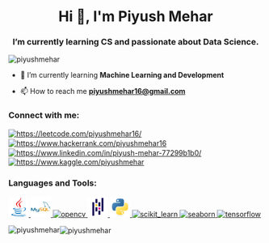 <!-- ### Hi there 👋

**piyushmehar/piyushmehar** is a ✨ _special_ ✨ repository because its `README.md` (this file) appears on your GitHub profile.

Here are some ideas to get you started:
- 🌱 I’m currently learning CS
- 👯 I’m looking to collaborate on open source 
- 🤔 I’m looking for help with coding 
- 📫 How to reach me: https://twitter.com/piyushmehar 
- 🌟Linked In https://www.linkedin.com/in/piyush-mehar-77299b1b0/

![GitHub Streak](https://github-readme-streak-stats.herokuapp.com/?user=piyushmehar)
 -->
 
<h1 align="center">Hi 👋, I'm Piyush Mehar</h1>
<h3 align="center">I’m currently learning CS and passionate about Data Science.</h3>

<p align="left"> <img src="https://komarev.com/ghpvc/?username=piyushmehar&label=Profile%20views&color=0e75b6&style=flat" alt="piyushmehar" /> </p>

- 🌱 I’m currently learning **Machine Learning and Development**

- 📫 How to reach me **piyushmehar16@gmail.com**

<h3 align="left">Connect with me:</h3>
<p align="left">
<a href="https://leetcode.com/piyushmehar16/" target="blank"><img align="center" src="https://raw.githubusercontent.com/rahuldkjain/github-profile-readme-generator/master/src/images/icons/Social/leet-code.svg" alt="https://leetcode.com/piyushmehar16/" height="30" width="40" /></a>
<a href="https://www.hackerrank.com/piyushmehar16" target="blank"><img align="center" src="https://raw.githubusercontent.com/rahuldkjain/github-profile-readme-generator/master/src/images/icons/Social/hackerrank.svg" alt="https://www.hackerrank.com/piyushmehar16" height="30" width="40" /></a>
<a href="https://www.linkedin.com/in/piyush-mehar-77299b1b0/" target="blank"><img align="center" src="https://raw.githubusercontent.com/rahuldkjain/github-profile-readme-generator/master/src/images/icons/Social/linked-in-alt.svg" alt="https://www.linkedin.com/in/piyush-mehar-77299b1b0/" height="30" width="40" /></a>
<a href=https://www.kaggle.com/piyushmehar" target="blank"><img align="center" src="https://raw.githubusercontent.com/rahuldkjain/github-profile-readme-generator/master/src/images/icons/Social/kaggle.svg" alt="https://www.kaggle.com/piyushmehar" height="30" width="40" /></a>
</p>

<h3 align="left">Languages and Tools:</h3>
<p align="left"> <a href="https://www.java.com" target="_blank" rel="noreferrer"> <img src="https://raw.githubusercontent.com/devicons/devicon/master/icons/java/java-original.svg" alt="java" width="40" height="40"/> </a> <a href="https://www.mysql.com/" target="_blank" rel="noreferrer"> <img src="https://raw.githubusercontent.com/devicons/devicon/master/icons/mysql/mysql-original-wordmark.svg" alt="mysql" width="40" height="40"/> </a> <a href="https://opencv.org/" target="_blank" rel="noreferrer"> <img src="https://www.vectorlogo.zone/logos/opencv/opencv-icon.svg" alt="opencv" width="40" height="40"/> </a> <a href="https://pandas.pydata.org/" target="_blank" rel="noreferrer"> <img src="https://raw.githubusercontent.com/devicons/devicon/2ae2a900d2f041da66e950e4d48052658d850630/icons/pandas/pandas-original.svg" alt="pandas" width="40" height="40"/> </a> <a href="https://www.python.org" target="_blank" rel="noreferrer"> <img src="https://raw.githubusercontent.com/devicons/devicon/master/icons/python/python-original.svg" alt="python" width="40" height="40"/> </a> <a href="https://scikit-learn.org/" target="_blank" rel="noreferrer"> <img src="https://upload.wikimedia.org/wikipedia/commons/0/05/Scikit_learn_logo_small.svg" alt="scikit_learn" width="40" height="40"/> </a> <a href="https://seaborn.pydata.org/" target="_blank" rel="noreferrer"> <img src="https://seaborn.pydata.org/_images/logo-mark-lightbg.svg" alt="seaborn" width="40" height="40"/> </a> <a href="https://www.tensorflow.org" target="_blank" rel="noreferrer"> <img src="https://www.vectorlogo.zone/logos/tensorflow/tensorflow-icon.svg" alt="tensorflow" width="40" height="40"/> </a> </p>

<p><img align="left" src="https://github-readme-stats.vercel.app/api/top-langs?username=piyushmehar&show_icons=true&locale=en&layout=compact&theme=dark" alt="piyushmehar" /></p>

<!-- <p>&nbsp;<img align="center" src="https://github-readme-stats.vercel.app/api?username=piyushmehar&show_icons=true&locale=en" alt="piyushmehar" /></p> -->

<p><img align="center" src="https://github-readme-streak-stats.herokuapp.com/?user=piyushmehar&theme=dark" alt="piyushmehar" /></p>

